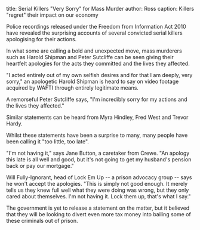 title: Serial Killers "Very Sorry" for Mass Murder
author: Ross
caption: Killers "regret" their impact on our economy

<p>
Police recordings released under the Freedom from Information Act 2010 have revealed the surprising accounts of several convicted serial killers apologising for their actions.
</p>
<!--BREAK-->
<p>
In what some are calling a bold and unexpected move,
mass murderers such as Harold Shipman and Peter
Sutcliffe can be seen giving their heartfelt
apologies for the acts they committed and the lives
they affected.
</p>
<p>
"I acted entirely out of my own selfish desires
and for that I am deeply, very sorry," an apologetic
Harold Shipman is heard to say on video footage
acquired by WAFTI through entirely legitimate means.
</p>
<p>
A remorseful Peter Sutcliffe says, "I'm incredibly
sorry for my actions and the lives they affected."
</p>
<p>
Similar statements can be heard from Myra Hindley,
Fred West and Trevor Hardy.
</p>
<p>
Whilst these statements have been a surprise to many,
many people have been calling it "too little, too late".
</p>
<p>
"I'm not having it," says Jane Button, a caretaker
from Crewe. "An apology this late is all well and good,
but it's not going to get my husband's pension
back or pay our mortgage."
</p>
<p>
Will Fully-Ignorant, head of Lock Em Up -- a prison
advocacy group -- says he won't accept the apologies.
"This is simply not good enough. It merely tells us
they knew full well what they were doing was wrong,
but they only cared about themselves. I'm not
having it. Lock them up, that's what I say."
</p>
<p>
The government is yet to release a statement on the
matter, but it believed that they will be looking
to divert even more tax money into bailing some of these
criminals out of prison.
</p>
